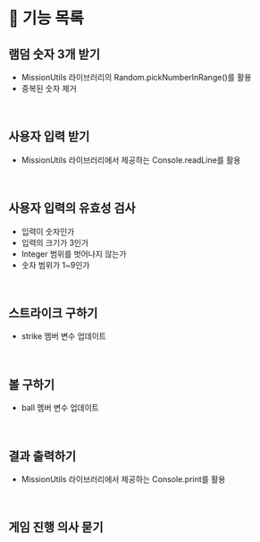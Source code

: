 # 🚀 기능 목록

## 램덤 숫자 3개 받기

- MissionUtils 라이브러리의 Random.pickNumberInRange()를 활용
- 중복된 숫자 제거

<br/>

## 사용자 입력 받기

- MissionUtils 라이브러리에서 제공하는 Console.readLine를 활용

<br/>

## 사용자 입력의 유효성 검사

- 입력이 숫자인가
- 입력의 크기가 3인가
- Integer 범위를 벗어나지 않는가
- 숫자 범위가 1~9인가

<br/>

## 스트라이크 구하기

- strike 멤버 변수 업데이트

<br/>

## 볼 구하기

- ball 멤버 변수 업데이트

<br/>

## 결과 출력하기

- MissionUtils 라이브러리에서 제공하는 Console.print를 활용

<br/>

## 게임 진행 의사 묻기

<br/>
